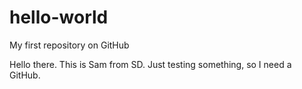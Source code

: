 # hello-world
My first repository on GitHub

Hello there. This is Sam from SD. Just testing something, so I need a GitHub.
